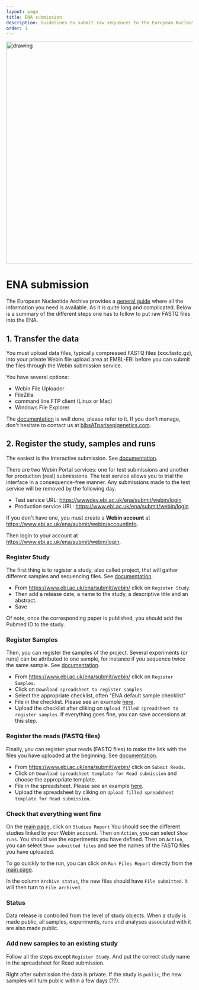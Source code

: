 ```yaml
---
layout: page
title: ENA submission
description: Guidelines to submit raw sequences to the European Nucleotide Archive 
order: 1
---
```


<img src="{{site.baseurl}}/images/banner.png" alt="drawing" width="600"/>

# ENA submission

The European Nucleotide Archive provides a [general guide](
https://ena-docs.readthedocs.io/en/latest/submit/general-guide.html) where all the information you need is available. As it is quite long and complicated. Below is a summary of the different steps one has to follow to put raw FASTQ files into the ENA.

## 1. Transfer the data 

You must upload data files, typically compressed FASTQ files (xxx.fastq.gz), into your private Webin file upload area at EMBL-EBI before you can submit the files through the Webin submission service. 

You have several options:
- Webin File Uploader
- FileZilla
- command line FTP client (Linux or Mac)
- Windows File Explorer

The [documentation](https://ena-docs.readthedocs.io/en/latest/submit/fileprep/upload.html) is well done, please refer to it. 
If you don't manage, don't hesitate to contact us at [bibsATparisepigenetics.com](mailto:bibsATparisepigenetics.com).

## 2. Register the study, samples and runs

The easiest is the Interactive submission. See [documentation]( 
https://ena-docs.readthedocs.io/en/latest/submit/general-guide/interactive.html). 

There are two Webin Portal services: one for test submissions and another for production (real) submissions. The test service allows you to trial the interface in a consequence-free manner. Any submissions made to the test service will be removed by the following day.

- Test service URL: https://wwwdev.ebi.ac.uk/ena/submit/webin/login
- Production service URL: https://www.ebi.ac.uk/ena/submit/webin/login


If you don't have one, you must create a **Webin account** at https://www.ebi.ac.uk/ena/submit/webin/accountInfo. 

Then login to your account at https://www.ebi.ac.uk/ena/submit/webin/login.

### Register Study

The first thing is to register a study, also called project, that will gather different samples and sequencing files. See [documentation](https://ena-docs.readthedocs.io/en/latest/submit/study.html). 

- From https://www.ebi.ac.uk/ena/submit/webin/ click on `Register Study`.
- Then add a release date, a name to the study, a descriptive title and an abstract. 
- Save

Of note, once the corresponding paper is published, you should add the Pubmed ID to the study. 

### Register Samples
Then, you can register the samples of the project. Several experiments (or runs) can be attributed to one sample, for instance if you sequence twice the same sample. See [documentation](
https://ena-docs.readthedocs.io/en/latest/submit/samples.html).

- From https://www.ebi.ac.uk/ena/submit/webin/ click on `Register Samples`. 
- Click on `Download spreadsheet to register samples`
- Select the appropriate checklist, often "ENA default sample checklist"
- File in the checklist. Please see an example [here]({{site.baseurl}}/documents/checklist.tsv). 
- Upload the checklist after cliking on 
`Upload filled spreadsheet to register samples`.
If everything goes fine, you can save accessions at this step.

### Register the reads (FASTQ files)

Finally, you can register your reads (FASTQ files) to make the link with the files you have uploaded at the beginning. See [documentation](https://www.ebi.ac.uk/ena/submit/webin/read-submission). 

- From https://www.ebi.ac.uk/ena/submit/webin/ click on `Submit Reads`. 
- Click on `Download spreadsheet template for Read submission` and choose the appropriate template. 
- File in the spreadsheet. Please see an example [here]({{site.baseurl}}/documents/reads.tsv). 
- Upload the spreadsheet by cliking on 
`Upload filled spreadsheet template for Read submission`.

### Check that everything went fine
On the [main page](https://www.ebi.ac.uk/ena/submit/webin/), click on `Studies Report`
You should see the different studies linked to your Webin account. 
Then on `Action`, you can select `Show runs`. 
You should see the experiments you have defined. Then on `Action`, you can select `Show submitted files` and see the names of the FASTQ files you have uploaded. 

To go quickly to the run, you can click on `Run Files Report` directly from the [main page](https://www.ebi.ac.uk/ena/submit/webin/). 

In the column `Archive status`, the new files should have `File submitted`. It will then turn to `File archived`.

### Status
Data release is controlled from the level of study objects. When a study is made public, all samples, experiments, runs and analyses associated with it are also made public. 

### Add new samples to an existing study

Follow all the steps except `Register Study`. And put the correct study name in the spreadsheet for Read submission. 

Right after submission the data is private. If the study is `public`, the new samples will turn public within a few days (??). 
